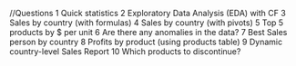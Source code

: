 //Questions	
1	Quick statistics
2	Exploratory Data Analysis (EDA) with CF
3	Sales by country (with formulas)
4	Sales by country (with pivots)
5	Top 5 products by $ per unit
6	Are there any anomalies in the data?
7	Best Sales person by country
8	Profits by product (using products table)
9	Dynamic country-level Sales Report
10	Which products to discontinue?
	
